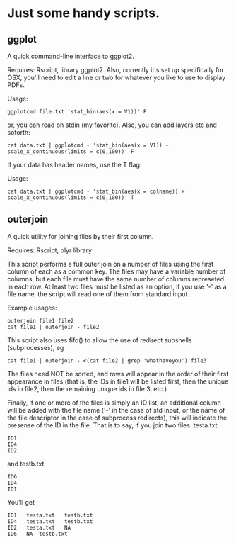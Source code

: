 Just some handy scripts. 
=========================

ggplot
-------

A quick command-line interface to ggplot2. 

Requires: Rscript, library ggplot2. Also, currently it's set up specifically for OSX, you'll need to edit
a line or two for whatever you like to use to display PDFs. 


Usage:
```
ggplotcmd file.txt 'stat_bin(aes(x = V1))' F
```
or, you can read on stdin (my favorite). Also, you can add layers etc and soforth:
```
cat data.txt | ggplotcmd - 'stat_bin(aes(x = V1)) + scale_x_continuous(limits = c(0,100))' F
```

If your data has header names, use the T flag:

Usage: 
```
cat data.txt | ggplotcmd - 'stat_bin(aes(x = colname)) + scale_x_continuous(limits = c(0,100))' T
```

outerjoin
----------

A quick utility for joining files by their first column.

Requires: Rscript, plyr library

This script performs a full outer join on a number of files using the first column of each as a common key.
The files may have a variable number of columns, but each file must have the same number of columns represeted in each row.
At least two files must be listed as an option, if you use '-' as a file name, the script will read one of them from standard input.

Example usages: 

```
outerjoin file1 file2
cat file1 | outerjoin - file2
```

This script also uses fifo() to allow the use of redirect subshells (subprocesses), eg 
```
cat file1 | outerjoin - <(cat file2 | grep 'whathaveyou') file3
```

The files need NOT be sorted, and rows will appear in the order of their first appearance in files
(that is, the IDs in file1 will be listed first, then the unique ids in file2, then the remaining unique ids in file 3, etc.)

Finally, if one or more of the files is simply an ID list, an additional column will be added with the file name ('-' in the
case of std input, or the name of the file descriptor in the case of subprocess redirects), this will indicate the presense of the ID in the file.
That is to say, if you join two files:
testa.txt:

```
ID1
ID4
ID2
```

and testb.txt
```
ID6
ID4
ID1
```
You'll get
```
ID1   testa.txt   testb.txt
ID4   testa.txt   testb.txt
ID2   testa.txt   NA
ID6   NA  testb.txt
```
